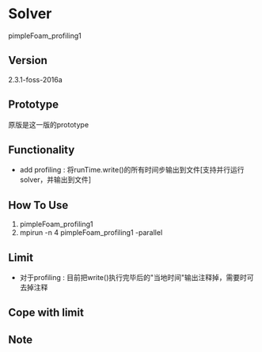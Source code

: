 # Solver
pimpleFoam_profiling1

## Version
2.3.1-foss-2016a

## Prototype
原版是这一版的prototype

## Functionality
- add profiling : 将runTime.write()的所有时间步输出到文件[支持并行运行solver，并输出到文件]

## How To Use
1. pimpleFoam_profiling1
2. mpirun -n 4 pimpleFoam_profiling1 -parallel

## Limit
- 对于profiling : 目前把write()执行完毕后的"当地时间"输出注释掉，需要时可去掉注释

## Cope with limit

## Note
